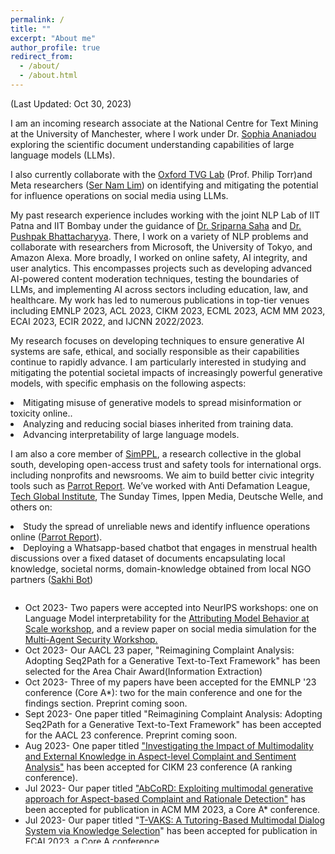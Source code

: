 ```yaml
---
permalink: /
title: ""
excerpt: "About me"
author_profile: true
redirect_from: 
  - /about/
  - /about.html
---
```

<p>(Last Updated: Oct 30, 2023)</p>

<p> I am an incoming research associate at the National Centre for Text Mining at the University of Manchester, where I work under Dr. <a href="https://scholar.google.com/citations?user=quhi-K0AAAAJ&hl=en">Sophia Ananiadou</a> exploring the scientific document understanding capabilities of large language models (LLMs).</p>

<p> I also currently collaborate with the <a href="http://www.robots.ox.ac.uk/~tvg/">Oxford TVG Lab</a> (Prof. Philip Torr)and Meta researchers (<a href="https://scholar.google.com/citations?user=HX0BfLYAAAAJ&hl=en">Ser Nam Lim</a>) on identifying and mitigating the potential for influence operations on social media using LLMs.</p>

<p>My past research experience includes working with the joint NLP Lab of IIT Patna and IIT Bombay under the guidance of <a href="https://www.iitp.ac.in/~sriparna/">Dr. Sriparna Saha</a> and <a href="https://scholar.google.co.in/citations?hl=en&user=vvg-pAkAAAAJ&view_op=list_works&sortby=pubdate">Dr. Pushpak Bhattacharyya</a>. There, I work on a variety of NLP problems and collaborate with researchers from Microsoft, the University of Tokyo, and Amazon Alexa. More broadly, I worked on online safety, AI integrity, and user analytics. This encompasses projects such as developing advanced AI-powered content moderation techniques, testing the boundaries of LLMs, and implementing AI across sectors including education, law, and healthcare. My work has led to numerous publications in top-tier venues including EMNLP 2023, ACL 2023, CIKM 2023, ECML 2023, ACM MM 2023, ECAI 2023, ECIR 2022, and IJCNN 2022/2023.
</p>

<p><bold>My research focuses on developing techniques to ensure generative AI systems are safe, ethical, and socially responsible as their capabilities continue to rapidly advance. I am particularly interested in studying and mitigating the potential societal impacts of increasingly powerful generative models, with specific emphasis on the following aspects</bold>:
<li>Mitigating misuse of generative models to spread misinformation or toxicity online..</li>
<li>Analyzing and reducing social biases inherited from training data.</li>
<li>Advancing interpretability of large language models.</li><p>




<p>I am also a core member of <a href="https://simppl.org/">SimPPL</a>, a research collective in the global south, developing open-access trust and safety tools for international orgs. including nonprofits and newsrooms. We aim to build better civic integrity tools such as <a href="https://parrot.report/">Parrot Report</a>. We’ve worked with Anti Defamation League, <a href="https://techglobalinstitute.com/">Tech Global Institute</a>, The Sunday Times, Ippen Media, Deutsche Welle, and others on:
<li>Study the spread of unreliable news and identify influence operations online (<a href="https://parrot.report/">Parrot Report</a>).</li>
<li>Deploying a Whatsapp-based chatbot that engages in menstrual health discussions over a fixed dataset of documents encapsulating local knowledge, societal norms, domain-knowledge obtained from local NGO partners (<a href="https://sakhi.simppl.org/en">Sakhi Bot</a>)</li>
</p> 

<div style="float:left; width:100%; overflow-y: auto; height: 400px;">
<ul>

<li>Oct 2023- Two papers were accepted into NeurIPS workshops: one on Language Model interpretability for the <a href="https://attrib-workshop.cc/">Attributing Model Behavior at Scale workshop</a>, and a review paper on social media simulation for the <a href="http://masec.ai/">Multi-Agent Security Workshop.</a></li>

<li>Oct 2023- Our AACL 23 paper, "Reimagining Complaint Analysis: Adopting Seq2Path for a Generative Text-to-Text Framework" has been selected for the Area Chair Award(Information Extraction) </li>

<li>Oct 2023- Three of my papers have been accepted for the EMNLP '23 conference (Core A*): two for the main conference and one for the findings section. Preprint coming soon.</li>

<li>Sept 2023- One paper titled "Reimagining Complaint Analysis: Adopting Seq2Path for a Generative Text-to-Text Framework" has been accepted for the AACL 23 conference. Preprint coming soon.</li>

<li>Aug 2023- One paper titled <a href="https://dl.acm.org/doi/10.1145/3583780.3614937">"Investigating the Impact of Multimodality and External Knowledge in Aspect-level Complaint and Sentiment Analysis"</a> has been accepted for CIKM 23 conference (A ranking conference).</li>

<li>Jul 2023- Our paper titled <a href="https://dl.acm.org/doi/10.1145/3581783.3613776">"AbCoRD: Exploiting multimodal generative approach for Aspect-based Complaint and Rationale Detection"</a> has been accepted for publication in ACM MM 2023, a Core A* conference.</li>

<li>Jul 2023- Our paper titled "<a href="https://www.researchgate.net/publication/374324622_T-VAKS_A_Tutoring-Based_Multimodal_Dialog_System_via_Knowledge_Selection">T-VAKS: A Tutoring-Based Multimodal Dialog System via Knowledge Selection</a>" has been accepted for publication in ECAI 2023, a Core A conference. </li>

<li>Jul 2023- Our paper titled "<a href="https://www.cse.iitb.ac.in/~pb/papers/nle23-stereohate.pdf">StereoHate: Towards identifying Stereotypical Bias and Target group in Hate Speech Detection</a>" has been accepted into Natural Language Engineering Journal.</li>

<li>June 2023- One paper titled <a href="https://www.springerprofessional.de/aspect-based-complaint-and-cause-detection-a-multimodal-generati/26052040">Aspect-based Complaint and Cause Detection: A Multimodal Generative Framework with External Knowledge Infusion</a> has been accepted in ECML 23 conference (Core A) </li>
<li>May 2023- One paper titled <a href="https://aclanthology.org/2023.acl-long.404/">Peeking inside the black box: A Commonsense-aware Generative Framework for Explainable Complaint Detection</a> has been accepted into ACL 23 main conference (Core A*).</li>
<li>April 2023- One paper titled <a href="https://link.springer.com/chapter/10.1007/978-3-031-41682-8_9">“Explain Thyself Bully”: Sentiment Aided Cyberbullying Detection with Explanation</a> has been accepted into ICDAR 23 conference (Core A)</li>
</ul>
</div>
